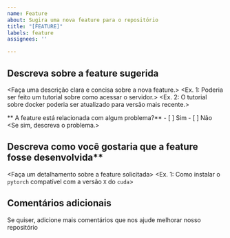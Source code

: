 ```yaml
---
name: Feature
about: Sugira uma nova feature para o repositório
title: "[FEATURE]"
labels: feature
assignees: ''

---
```


## Descreva sobre a feature sugerida
<Faça uma descrição clara e concisa sobre a nova feature.>
<Ex. 1: Poderia ser feito um tutorial sobre como acessar o servidor.>
<Ex. 2: O tutorial sobre docker poderia ser atualizado para versão mais recente.>

** A feature está relacionada com algum problema?** - [ ] Sim - [ ] Não
<Se sim, descreva o problema.>

## Descreva como você gostaria que a feature fosse desenvolvida**
<Faça um detalhamento sobre a feature solicitada>
<Ex. 1: Como instalar o `pytorch` compatível com a versão `X` do `cuda`>

## Comentários adicionais
Se quiser, adicione mais comentários que nos ajude melhorar nosso repositório
